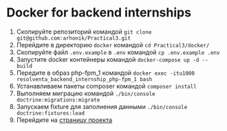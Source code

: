 # Docker for backend internships

1. Скопируйте репозиторий командой `git clone git@github.com:arhonik/Practical3.git`
2. Перейдите в директорию `docker` командой `cd Practical3/docker/`
3. Скопируйте файл `.env.example` в `.env` командой `cp .env.example .env`
4. Запустите docker контейнеры командой `docker-compose up -d --build`
5. Передите в образ php-fpm_1 командой `docker exec -itu1000 resolventa_backend_internship_php-fpm_1 bash`
6. Устанавливаем пакеты composer командой `composer install`
7. Выполняем миграцию командой  `./bin/console doctrine:migrations:migrate`
8. Запускаем fixture для заполнения данными `./bin/console doctrine:fixtures:load`
9. Перейдите на [страницу проекта](http://localhost/movie-shows)
